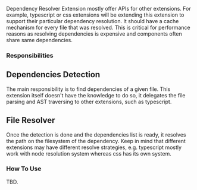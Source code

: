 Dependency Resolver Extension mostly offer APIs for other extensions.
For example, typescript or css extensions will be extending this extension to support their particular dependency resolution.
It should have a cache mechanism for every file that was resolved. This is critical for performance reasons as resolving dependencies is expensive and components often share same dependencies.

### Responsibilities
## Dependencies Detection
The main responsibility is to find dependencies of a given file. This extension itself doesn't have the knowledge to do so, it delegates the file parsing and AST traversing to other extensions, such as typescript.

## File Resolver
Once the detection is done and the dependencies list is ready, it resolves the path on the filesystem of the dependency. Keep in mind that different extensions may have different resolve strategies, e.g. typescript mostly work with node resolution system whereas css has its own system.

### How To Use
TBD.

